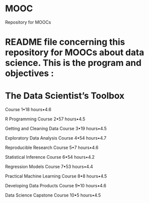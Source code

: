 # MOOC
Repository for MOOCs
# README file concerning this repository for MOOCs about data science. This is the program and objectives :
# The Data Scientist’s Toolbox
Course 1•18 hours•4.6


R Programming
Course 2•57 hours•4.5


Getting and Cleaning Data
Course 3•19 hours•4.5


Exploratory Data Analysis
Course 4•54 hours•4.7


Reproducible Research
Course 5•7 hours•4.6


Statistical Inference
Course 6•54 hours•4.2


Regression Models
Course 7•53 hours•4.4


Practical Machine Learning
Course 8•8 hours•4.5


Developing Data Products
Course 9•10 hours•4.6


Data Science Capstone
Course 10•5 hours•4.5
